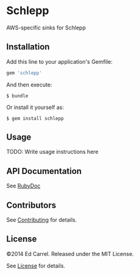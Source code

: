 # Schlepp

AWS-specific sinks for Schlepp

## Installation

Add this line to your application's Gemfile:

```ruby
gem 'schlepp'
```

And then execute:

    $ bundle

Or install it yourself as:

    $ gem install schlepp

## Usage

TODO: Write usage instructions here

API Documentation
-------------

See [RubyDoc](http://rubydoc.info/github/azanar/schlepp-aws/index)

Contributors
------------

See [Contributing](CONTRIBUTING.md) for details.

License
-------

&copy;2014 Ed Carrel. Released under the MIT License.

See [License](LICENSE) for details.
